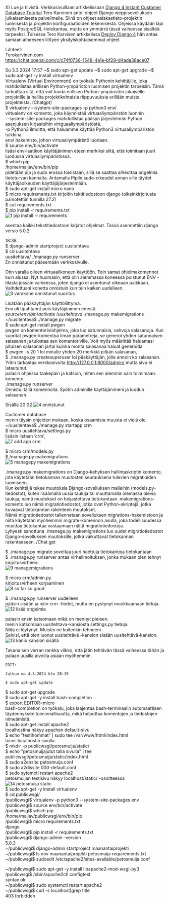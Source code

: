 X) Lue ja tiivistä. 
Verkkosivuillaan artikkelissaan [Django 4 Instant Customer Database Tutorial]( https://terokarvinen.com/2022/django-instant-crm-tutorial/) Tero Karvinen antoi ohjeet Django weppisovelluksen julkaisemisesta palvelimelle. Siinä on ohjeet asiakastieto-projektin luomisesta ja projektin konfiguraatioiden tekemisestä. Ohjeissa käydään läpi myös PostgreSQL-tietokantaa, mutta en ymmärrä tässä vaiheessa sisältöä tarpeeksi. 
Toisessa Tero Karvisen artikkelissa [Deploy Django 4]( https://terokarvinen.com/2022/deploy-django/)  hän antaa samaan aiheeseen liittyen yksityiskohtaisemmat ohjeet 

Lähteet:  
  Terokarvinen.com  
  https://chat.openai.com/c/c74f0736-1548-4a1e-bf29-d4ada38ace07  
 

Su 3.3.2024 17:57
~$ sudo apt-get update
~$ sudo apt-get upgrade
~$ sudo apt-get -y install virtualenv  
  Virtualenv (Virtual Environment) on työkalu Pythonin kehittäjille, joka mahdollistaa erillisen Python-ympäristön luomisen projektin tarpeisiin. Tämä tarkoittaa sitä, että voit luoda erillisen Python-ympäristön jokaiselle projektille ja hallita projektikohtaisia riippuvuuksia erillään muista projekteista. (Chatgpt)  
$ virtualenv --system-site-packages -p python3 env/  
  virtualenv on komento, joka käynnistää virtuaaliympäristön luonnin  
  --system-site-packages mahdollistaa pääsyn järjestelmän Python asenjuksen kirjastoihin virtguaaliympäristöstä.    
  -p Python3 ilmoitta, että haluamme käyttää Python3 virtuaaliympäristön tulkkina.     
  env/  hakemisto, johon virtuaaliympäristö luodaan.     
  $ source env/bin/activate    
  lisäsi env-laatikon käyttäjänimen eteen merkiksi siitä, että toimitaan juuri luodussa virtuaaliympäristössä.   
  $ which pip  
  /home/maijav/env/bin/pip   
  pidetään pip ja sudo erossa toisistaan, sillä se saattaa aiheuttaa ongelmia tietoturvan kannalta. Antamalla Pipile sudo-oikeudet annan sille täydet käyttäjäoikeuden käyttäjäjärjestelmään.   
  $ sudo apt-get install micro nano  
  $ micro requirements.txt kirjoitin tektitiedostoon django (oikeinkirjoitusta painotettiin tunnilla 27.2)  
  $ cat requirements.txt  
  $ pip install -r requirements.txt    
![1  pip install -r requirements](https://github.com/VaMaija/Linux2024/assets/142913118/1d90298b-fba3-4cb7-be69-4ef7006073ef)

  asentaa kaikki tekstitiedostoon kirjatut ohjelmat. Tässä asennettiin django versio 5.0.2  
  
  18:38  
  $ django-admin startproject uusitehtava  
  $ cd uusitehtava  
  uusitehtava/ ./manage.py runserver   
  En onnistunut pääsemään verkkosivulle.   

  Otin varalla olleen virtuaalikoneen käyttöön. Tein samat ohjelmakomennot kuin alussa. Nyt huomasin, että olin aiemmassa koneessa poistunut ENV -tilasta jossain vaiheessa, joten django ei asentunut oikeaan paikkaan. Vaihdettuani konetta onnistuin kun tein kaiken uudelleen.   
![3  varakone onnistunut suoritus](https://github.com/VaMaija/Linux2024/assets/142913118/ec144d27-5a64-4430-b0aa-45b51af42699)

  Lisätään pääkäyttäjän käyttöliittymä.   
  Env oli tipahtanut pois käytäjänimen edestä. $source /env/bin/activate  
  ~/uusitehtava$ ./manage.py makemigrations  
  ~/uusitehtava$ ./manage.py migrate  
  $ sudo apt-get install pwgen   
  pwgen on komentoriviohjelma, joka luo satunnaisia, vahvoja salasanoja. Kun suoritat pwgen-komentoa ilman parametreja, se generoi yhden satunnaisen salasanan ja tulostaa sen komentoriville. Voit myös määrittää haluamasi pituisen salasanan ja/tai kuinka monta salasanaa haluat generoida  
  $ pwgen -s 20 1 loi minulle yhden 20 merkkiä pitkän salasanan,   
  $ ./manage.py createsuperuser loi pääkäyttäjän, jolle annoin ko salasanan.    
  Yritin tarkastaa verkkosivulta http://127.0.0.1:8000/admin/ mutta sivu ei latautunut.   
  palasin ohjeissa taakepäin ja katsoin, miten sen aiemmin sain toimimaan.   
  komento  
   ./manage.py runserver   
  Onnistui tällä komennolla. 
  Syötin adminille käyttäjänimeni ja luodun salasanan.   
  

  Sisällä 20:02 
  ![4  onnistunut](https://github.com/VaMaija/Linux2024/assets/142913118/ac7ad9dc-f1c8-45c3-9406-8c97de493d0e)

  Customer database  
  menin täysin ohjeiden mukaan, koska osaamista muusta ei vielä ole.   
  ~/uusitehtava$ ./manage.py startapp crm  
  $ micro uusitehtava/settings.py  
  lisäsin listaan ’crm’,   
![7  add app crm](https://github.com/VaMaija/Linux2024/assets/142913118/118245e2-c2b9-4266-9bd2-4bee3ed9bac3)

  $ micro crm/models.py   
  $./manage.py makemigrations  
![5  managepy makemigrations](https://github.com/VaMaija/Linux2024/assets/142913118/c79aa24b-24e4-4ee2-9da0-ce6121fa6ec9)

  ./manage.py makemigrations on Django-kehyksen hallintaskriptin komento, jota käytetään tietokannan muutosten seurauksena tulevien migratioiden luomiseen.  
  Kun kehittäjä tekee muutoksia Django-sovelluksen malleihin (models.py-tiedostot), kuten lisäämällä uusia tauluja tai muuttamalla olemassa olevia tauluja, nämä muutokset on heijastettava tietokantaan. makemigrations-komento luo nämä migratiotiedostot, jotka ovat Python-skriptejä, jotka kuvaavat tietokannan rakenteen muutokset.  
  Nämä migratiotiedostot tallennetaan sovelluksen migrations-hakemistoon ja niitä käytetään myöhemmin migrate-komennon avulla, joka todellisuudessa muuttaa tietokantaa vastaamaan näitä migratiotiedostoja.  
  Lyhyesti sanottuna ./manage.py makemigrations luo uudet migratiotiedostot Django-sovelluksen muutoksille, jotka vaikuttavat tietokannan rakenteeseen. /Chat.gpt  

  $ ./manage.py migrate 	soveltaa juuri haettuja tietokantoja tietokantaan  
  $ ./manage.py runserver antaa virheilmoituksen, jonka mukaan olen tehnyt kirjoitusvirheen:  
![9  managemigrations](https://github.com/VaMaija/Linux2024/assets/142913118/22caeafd-a850-4670-91e4-1b4c409dcece)

  $ micro crm/admin.py  
  kirjoitusvirheen korjaaminen   
  ![8  so far so good](https://github.com/VaMaija/Linux2024/assets/142913118/9e016aa0-a870-4bce-89ba-32dec79cd0e5)

  $ ./manage.py runserver uudelleen  
  pääsin sisään ja näin crm -tiedot, mutta en pystynyt muokkaamaan tietoja.   
  ![12 lisää ongelmia](https://github.com/VaMaija/Linux2024/assets/142913118/6290658b-6e63-4395-a3f2-8ad71f69737b)  

  palasin ensin katsomaan mikä on mennyt pieleen.   
  menin katsomaan uusitehtava-kansiosta settings.py tietoja.   
  Niitä ei löytynyt. Muistin ne kuitenkin tehneeni.   
  Selvisi, että olen luonut uusitehtävä -kansion sisään uusitehtävä-kansion.   
  ![13  kanio kansion sisällä](https://github.com/VaMaija/Linux2024/assets/142913118/d483aa34-663a-4847-be17-5e28f57041ab)

  Takana sen verran rankka viikko, että jätin tehtävän tässä vaiheessa tähän ja palaan uusilla aivoilla asiaan myöhemmin.   



    EDIT:   

    Jatkuu ma 4.3.2024 klo 20:19  

    $ sudo apt-get update  
  $ sudo apt-get upgrade  
  $ sudo apt-get -y install bash-completion  
  $ export EDITOR=micro  
  bash-completion on työkalu, joka laajentaa bash-terminaalin automaattisen täydennyksen toiminnallisuutta, mikä helpottaa komentojen ja tiedostojen nimeämistä.  
  $ sudo apt-get install apache2  
  localhostina näkyy apachen default-sivu  
  $ echo ”testihommat” | sudo tee /var/www/html/index.html   
  toimii localhostin sivulla.   
  $ mkdir -p publicwsgi/petosmuija/static/  
  $ echo "petosmuijajutut talla sivulla" | tee publicwsgi/petosmuija/static/index.html  
  $ sudo a2ensite petosmuija.conf  
  $ sudo a2dissite 000-default.conf  
  $ sudo sytemctl restart apache2  
  petosmuijan testisivu näkyy localhost/static/ -osoitteessa   
  ![14  petosmuija static](https://github.com/VaMaija/Linux2024/assets/142913118/9ae6f066-a9a0-4152-a22f-4ec05391bd5b)  
  $ sudo apt-get -y install virtualenv  
  $ cd publicwsgi/   
  /publicwsgi$ virtualenv -p python3 --system-site-packages env  
  /publicwsgi$ source env/bin/activate  
  /publicwsgi$ which pip  
           /home/maijav/publicwsgi/env/bin/pip  
  /publicwsgi$ micro requirements.txt  
       django  
  /publicwsgi$ pip install -r requirements.txt  
  /publicwsgi$ django-admin –version  
     5.0.3  
  ~/publicwsgi$ django-admin startproject maanantaiprojekti  
  ~/publicwsgi$ ls
  env  maanantaiprojekti  petosmuija  requirements.txt
  ~/publicwsgi$ sudoedit /etc/apache2/sites-available/petosmuija.conf  
  
  ~/publicwsgi$ sudo apt-get -y install libapache2-mod-wsgi-py3  
  /publicwsgi$ /sbin/apache2ctl configtest  
  syntax ok  
  ~/publicwsgi$ sudo systemctl restart apache2  
  ~/publicwsgi$ curl -s localhost|grep title  
  403 forbidden   

  
